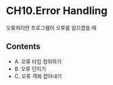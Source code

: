 # CH10.Error Handling

오류처리란 프로그램이 오류를 일으켰을 때 

## Contents

- A. 오류 타입 정의하기
- B. 오류 던지기
- C. 오류 객체 잡아내기


